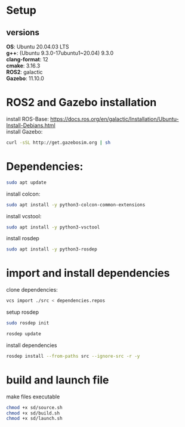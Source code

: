 # Setup

## versions
**OS**: Ubuntu 20.04.03 LTS <br>
**g++**: (Ubuntu 9.3.0-17ubuntu1~20.04) 9.3.0 <br>
**clang-format**: 12 <br>
**cmake**: 3.16.3 <br>
**ROS2**: galactic <br>
**Gazebo**: 11.10.0 <br>


# ROS2 and Gazebo installation
install ROS-Base: https://docs.ros.org/en/galactic/Installation/Ubuntu-Install-Debians.html <br>
install Gazebo: 
```sh
curl -sSL http://get.gazebosim.org | sh
```

# Dependencies:
```sh
sudo apt update
```
install colcon: 
```sh
sudo apt install -y python3-colcon-common-extensions
```
install vcstool: 
```sh
sudo apt install -y python3-vsctool
```
install rosdep
```sh
sudo apt install -y python3-rosdep
```

# import and install dependencies
clone dependencies:
```sh
vcs import ./src < dependencies.repos
```
setup rosdep

```sh
sudo rosdep init
```
```sh
rosdep update
```
install dependencies
```sh
rosdep install --from-paths src --ignore-src -r -y
```

# build and launch file
make files executable
```sh
chmod +x sd/source.sh
chmod +x sd/build.sh
chmod +x sd/launch.sh
```